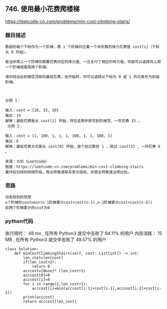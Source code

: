 ## 746. 使用最小花费爬楼梯


https://leetcode-cn.com/problems/min-cost-climbing-stairs/


### 题目描述

```
数组的每个下标作为一个阶梯，第 i 个阶梯对应着一个非负数的体力花费值 cost[i]（下标从 0 开始）。

每当你爬上一个阶梯你都要花费对应的体力值，一旦支付了相应的体力值，你就可以选择向上爬一个阶梯或者爬两个阶梯。

请你找出达到楼层顶部的最低花费。在开始时，你可以选择从下标为 0 或 1 的元素作为初始阶梯。

 

示例 1：

输入：cost = [10, 15, 20]
输出：15
解释：最低花费是从 cost[1] 开始，然后走两步即可到阶梯顶，一共花费 15 。
 示例 2：

输入：cost = [1, 100, 1, 1, 1, 100, 1, 1, 100, 1]
输出：6
解释：最低花费方式是从 cost[0] 开始，逐个经过那些 1 ，跳过 cost[3] ，一共花费 6 。

来源：力扣（LeetCode）
链接：https://leetcode-cn.com/problems/min-cost-climbing-stairs
著作权归领扣网络所有。商业转载请联系官方授权，非商业转载请注明出处。

```



### 思路

```
动态规划的思想
n个阶梯的cost=min(n-1阶梯累计cost+cost(n-1),n-2阶梯累计cost+cost(n-2))
前两个阶梯累计的cost为0
```



### python代码
执行用时：
48 ms
, 在所有 Python3 提交中击败了
84.11%
的用户
内存消耗：
15 MB
, 在所有 Python3 提交中击败了
49.57%
的用户

```
class Solution:
    def minCostClimbingStairs(self, cost: List[int]) -> int:
        len_cost=len(cost)
        if(len_cost<2):
            return 0
        acccost=[None]* (len_cost+1)
        acccost[0]=0
        acccost[1]=0
        for i in range(2,len_cost+1):
            acccost[i]=min(acccost[i-1]+cost[i-1],acccost[i-2]+cost[i-2])
        print(acccost)
        return acccost[len_cost]

```

